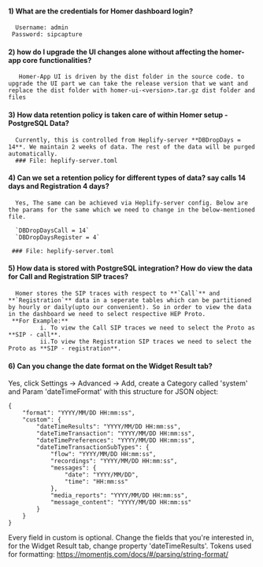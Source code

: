 
####  1) What are the credentials for Homer dashboard login?

      Username: admin
     Password: sipcapture


####  2) how do I upgrade the UI changes alone without affecting the homer-app core functionalities?

       Homer-App UI is driven by the dist folder in the source code. to upgrade the UI part we can take the release version that we want and replace the dist folder with homer-ui-<version>.tar.gz dist folder and files


#### 3) How data retention policy is taken care of within Homer setup  - PostgreSQL Data?

      Currently, this is controlled from Heplify-server **DBDropDays = 14**. We maintain 2 weeks of data. The rest of the data will be purged automatically.
      ### File: heplify-server.toml


#### 4) Can we set a retention policy for different types of data? say calls 14 days and Registration 4 days?

      Yes, The same can be achieved via Heplify-server config. Below are the params for the same which we need to change in the below-mentioned file.

      `DBDropDaysCall = 14`
      `DBDropDaysRegister = 4`

     ### File: heplify-server.toml

#### 5) How data is stored with PostgreSQL integration? How do view the data for Call and Registration SIP traces?

      Homer stores the SIP traces with respect to **`Call`** and **`Registration`** data in a seperate tables which can be partitioned by hourly or daily(upto our convenient). So in order to view the data in the dashboard we need to select respective HEP Proto.
     **For Example:**
             i. To view the Call SIP traces we need to select the Proto as **SIP - call**.
             ii.To view the Registration SIP traces we need to select the Proto as **SIP - registration**.

#### 6) Can you change the date format on the Widget Result tab?

Yes, click Settings -> Advanced -> Add, create a Category called 'system' and Param 'dateTimeFormat' with this structure for JSON object:

```
{
    "format": "YYYY/MM/DD HH:mm:ss",
    "custom": {
        "dateTimeResults": "YYYY/MM/DD HH:mm:ss",
        "dateTimeTransaction": "YYYY/MM/DD HH:mm:ss",
        "dateTimePreferences": "YYYY/MM/DD HH:mm:ss",
        "dateTimeTransactionSubTypes": {
            "flow": "YYYY/MM/DD HH:mm:ss",
            "recordings": "YYYY/MM/DD HH:mm:ss",
            "messages": {
                "date": "YYYY/MM/DD",
                "time": "HH:mm:ss"
            },
            "media_reports": "YYYY/MM/DD HH:mm:ss",
            "message_content": "YYYY/MM/DD HH:mm:ss"
        }
    }
}
```

Every field in custom is optional. Change the fields that you're interested in, for the Widget Result tab, change property 'dateTimeResults'. Tokens used for formatting: https://momentjs.com/docs/#/parsing/string-format/
